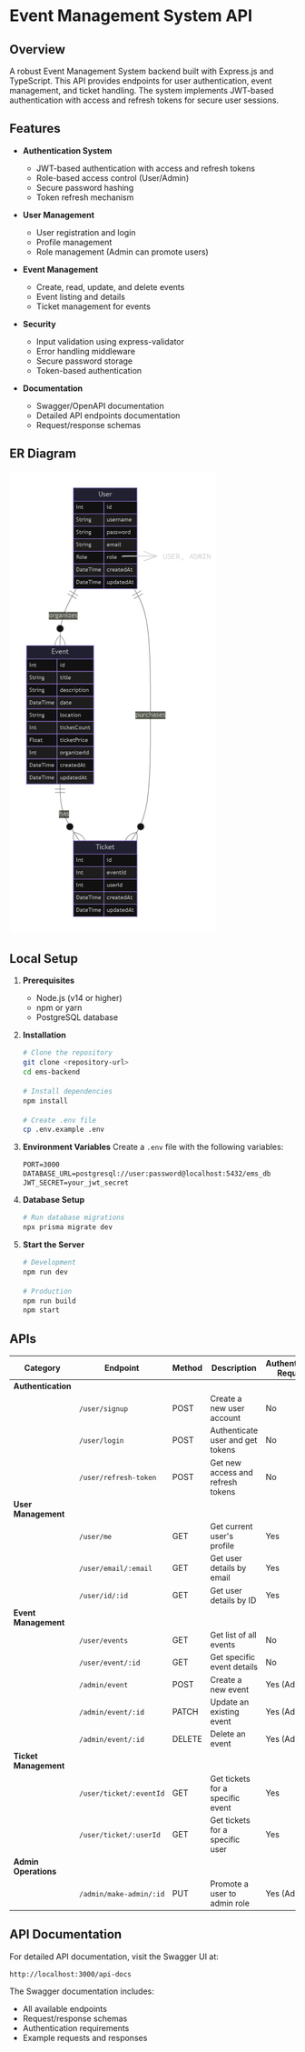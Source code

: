# Event Management System API

## Overview

A robust Event Management System backend built with Express.js and TypeScript. This API provides endpoints for user authentication, event management, and ticket handling. The system implements JWT-based authentication with access and refresh tokens for secure user sessions.

## Features

- **Authentication System**

    - JWT-based authentication with access and refresh tokens
    - Role-based access control (User/Admin)
    - Secure password hashing
    - Token refresh mechanism

- **User Management**

    - User registration and login
    - Profile management
    - Role management (Admin can promote users)

- **Event Management**

    - Create, read, update, and delete events
    - Event listing and details
    - Ticket management for events

- **Security**

    - Input validation using express-validator
    - Error handling middleware
    - Secure password storage
    - Token-based authentication

- **Documentation**
    - Swagger/OpenAPI documentation
    - Detailed API endpoints documentation
    - Request/response schemas

## ER Diagram

![ER Diagram](./assets/db-schema.png)

## Local Setup

1. **Prerequisites**

    - Node.js (v14 or higher)
    - npm or yarn
    - PostgreSQL database

2. **Installation**

    ```bash
    # Clone the repository
    git clone <repository-url>
    cd ems-backend

    # Install dependencies
    npm install

    # Create .env file
    cp .env.example .env
    ```

3. **Environment Variables**
   Create a `.env` file with the following variables:

    ```
    PORT=3000
    DATABASE_URL=postgresql://user:password@localhost:5432/ems_db
    JWT_SECRET=your_jwt_secret
    ```

4. **Database Setup**

    ```bash
    # Run database migrations
    npx prisma migrate dev
    ```

5. **Start the Server**

    ```bash
    # Development
    npm run dev

    # Production
    npm run build
    npm start
    ```

## APIs

| Category              | Endpoint                | Method | Description                       | Authentication Required |
| --------------------- | ----------------------- | ------ | --------------------------------- | ----------------------- |
| **Authentication**    |
|                       | `/user/signup`          | POST   | Create a new user account         | No                      |
|                       | `/user/login`           | POST   | Authenticate user and get tokens  | No                      |
|                       | `/user/refresh-token`   | POST   | Get new access and refresh tokens | No                      |
| **User Management**   |
|                       | `/user/me`              | GET    | Get current user's profile        | Yes                     |
|                       | `/user/email/:email`    | GET    | Get user details by email         | Yes                     |
|                       | `/user/id/:id`          | GET    | Get user details by ID            | Yes                     |
| **Event Management**  |
|                       | `/user/events`          | GET    | Get list of all events            | No                      |
|                       | `/user/event/:id`       | GET    | Get specific event details        | No                      |
|                       | `/admin/event`          | POST   | Create a new event                | Yes (Admin)             |
|                       | `/admin/event/:id`      | PATCH  | Update an existing event          | Yes (Admin)             |
|                       | `/admin/event/:id`      | DELETE | Delete an event                   | Yes (Admin)             |
| **Ticket Management** |
|                       | `/user/ticket/:eventId` | GET    | Get tickets for a specific event  | Yes                     |
|                       | `/user/ticket/:userId`  | GET    | Get tickets for a specific user   | Yes                     |
| **Admin Operations**  |
|                       | `/admin/make-admin/:id` | PUT    | Promote a user to admin role      | Yes (Admin)             |

## API Documentation

For detailed API documentation, visit the Swagger UI at:

```
http://localhost:3000/api-docs
```

The Swagger documentation includes:

- All available endpoints
- Request/response schemas
- Authentication requirements
- Example requests and responses
